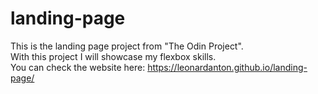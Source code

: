 # landing-page
This is the landing page project from "The Odin Project".  
With this project I will showcase my flexbox skills.  
You can check the website here: https://leonardanton.github.io/landing-page/